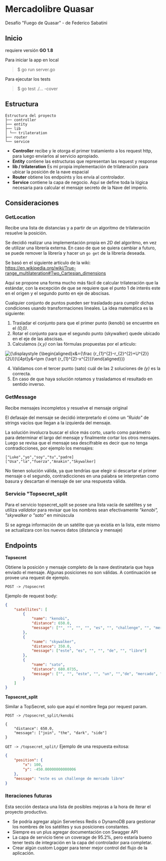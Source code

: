 # Mercadolibre Quasar

Desafío "Fuego de Quasar" - de Federico Sabatini

## Inicio
requiere versión **GO 1.8**

Para iniciar la app en local

> $ go run server.go
> 
Para ejecutar los tests

> $ go test ./... -cover

## Estructura
```
Estructura del proyecto
├── controller
├── entity
├── lib
│ └── trilateration
├── router
└── service
```
- **Controller** recibe y le otorga el primer tratamiento a los request http, para luego enviarlos al servicio apropiado.
- **Entity** contiene las estructuras que representan las request y response
- **lib / trilateration** Es mi propia implementación de trilateración para ubicar la posición de la nave espacial
- **Router** obtiene los endpoints y los envía al controlador.
- **Service**  contiene la capa de negocio. Aquí se define toda la lógica necesaria para calcular el mensaje secreto de la Nave del imperio.

## Consideraciones 
### GetLocation ### 
Recibe una lista de distancias y a partir de un algoritmo de trilateración resuelve la posición. 

Se decidió realizar una implementación propia en *2D* del algoritmo, en vez de utilizar una librería externa. En caso de que se quiera cambiar a futuro, se puede remover la librería y hacer un `go get` de la librería deseada. 

Se basó en el siguiente artículo de la wiki: https://en.wikipedia.org/wiki/True-range_multilateration#Two_Cartesian_dimensions

Aquí se propone una forma mucho más fácil de calcular trilateración que la estándar, con la excepción de que se requiere que el punto 1 de interés este en el origen y el segundo punto en eje de abscisas.

Cualquier conjunto de puntos pueden ser trasladado para cumplir dichas condiciones usando transformaciones lineales. La idea matemática es la siguiente:

1. Trasladar el conjunto para que el primer punto (kenobi) se encuentre en el *(0,0)*.
2. Rotar el conjunto para que el segundo punto (skywalker) quede ubicado en el eje de las abscisas.
3. Calculamos *(x,y)* con las fórmulas propuestas por el artículo:

![{\displaystyle {\begin{aligned}x&={\frac {r_{1}^{2}-r_{2}^{2}+U^{2}}{2U}}\\[4pt]y&=\pm {\sqrt {r_{1}^{2}-x^{2}}}\end{aligned}}}](https://wikimedia.org/api/rest_v1/media/math/render/svg/ebcc6eb379df69ed08e8e83b5c4488c83481b3e3)

4. Validamos con el tercer punto (sato) cuál de las 2 soluciones de *(y)* es la correcta.
5. En caso de que haya solución rotamos y trasladamos el resultado en sentido inverso.

### GetMessage ###
Recibe mensajes incompletos y resuelve el mensaje original

El defasaje del mensaje se decidió interpretarlo el cómo un *"Ruido"* de strings vacíos que llegan a la izquierda del mensaje. 

La solución involucra buscar el slice más corto, usarlo como parámetro para determinar el largo del mensaje y finalmente cortar los otros mensajes. 
Luego se revisa que el mensaje sea descifrable es decir que no tenga contradicciones, por ejemplo los mensajes:

```
["Luke","yo","soy","tu","padre]
["Usa","la","fuerza","Anakin","Skywalker]
```

No tienen solución válida, ya que tendrías que elegir si descartar el primer mensaje o el segundo, contradicciones en una palabra se interpretan como basura y descartan el mensaje de ser una respuesta válida. 

### Servicio "Topsecret_split ###

Para el servicio topsecret_split se posee una lista vacía de satélites y se utiliza *validator* para revisar que los nombres sean efectivamente *"kenobi", "skywalker o "sato"* en minúscula

Si se agrega información de un satélite que ya existía en la lista, este mismo se actualizara con los nuevos datos (distancia y mensaje)

## Endpoints
  
**Topsecret**

Obtiene la posición y mensaje completo de la nave destinataria que haya enviado el mensaje. Algunas posiciones no son válidas.
A continuación se provee una request de ejemplo.

`POST -> /topsecret`

Ejemplo de request body:
```json
{
	"satellites": [
		{
			"name": "kenobi",
			"distance": 650.0,
			"message": ["", "", "", "", "es", "", "challenge", "", "mercado", "libre"]
		},
		{
			"name": "skywalker",
			"distance": 350.0,
			"message": ["este", "es", "", "", "de", "", "libre"]
		},
		{
			"name": "sato",
			"distance": 680.0735,
			"message": ["", "", "este", "", "un", "","de", "mercado", "libre"]
		}
	]
}
```

**Topsecret_split**

Similar a TopSecret, solo que aquí el nombre llega por request param.

`POST -> /topsecret_split/kenobi`

```
{
    "distance": 650.0,
    "message": ["join", "the", "dark", "side"]
}
```

`GET -> /topsecret_split/`
Ejemplo de una respuesta exitosa:

```json
{
	"position": {
		"x": 100,
		"y": -450.00000000000006
	},
	"message": "este es un challenge de mercado libre"
}
```

### Iteraciones futuras ###
Esta sección destaca una lista de posibles mejoras a la hora de iterar el proyecto productivo.

- Se podría agregar algún Serverless Redis o DynamoDB para gestionar los nombres de los satélites y sus posiciones constantes.
- Siempre es un plus agregar documentación con Swagger API
- La capa de servicio tiene un coverage de 95.2%, pero estaría bueno tener tests de integración en la capa del controlador para completar.
- Crear algún custom Logger para tener mejor control del flujo de la aplicación.


